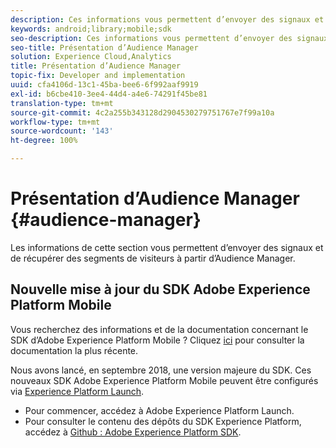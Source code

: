 ```yaml
---
description: Ces informations vous permettent d’envoyer des signaux et de récupérer des segments de visiteurs à partir d’Audience Manager.
keywords: android;library;mobile;sdk
seo-description: Ces informations vous permettent d’envoyer des signaux et de récupérer des segments de visiteurs à partir d’Audience Manager.
seo-title: Présentation d’Audience Manager
solution: Experience Cloud,Analytics
title: Présentation d’Audience Manager
topic-fix: Developer and implementation
uuid: cfa4106d-13c1-45ba-bee6-6f992aaf9919
exl-id: b6cbe410-3ee4-44d4-a4e6-74291f45be81
translation-type: tm+mt
source-git-commit: 4c2a255b343128d2904530279751767e7f99a10a
workflow-type: tm+mt
source-wordcount: '143'
ht-degree: 100%

---
```


# Présentation d’Audience Manager {#audience-manager}

Les informations de cette section vous permettent d’envoyer des signaux et de récupérer des segments de visiteurs à partir d’Audience Manager.

## Nouvelle mise à jour du SDK Adobe Experience Platform Mobile

Vous recherchez des informations et de la documentation concernant le SDK d’Adobe Experience Platform Mobile ? Cliquez [ici](https://aep-sdks.gitbook.io/docs/) pour consulter la documentation la plus récente.

Nous avons lancé, en septembre 2018, une version majeure du SDK. Ces nouveaux SDK Adobe Experience Platform Mobile peuvent être configurés via [Experience Platform Launch](https://www.adobe.com/fr/experience-platform/launch.html).

* Pour commencer, accédez à Adobe Experience Platform Launch.
* Pour consulter le contenu des dépôts du SDK Experience Platform, accédez à [Github : Adobe Experience Platform SDK](https://github.com/Adobe-Marketing-Cloud/acp-sdks).
